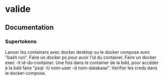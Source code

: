 # valide

## Documentation

### Supertokens
Lancer les containers avec docker desktop ou le docker compose avec "bash run".
Faire un docker ps pour avoir l'id du container.
Faire un docker exec -it id-du-container.
Une fois dans le container de la bdd, pour accéder à la bdd faire "psql -U nom-user -d nom-database".
Verifier les creds dans le docker-compose.

